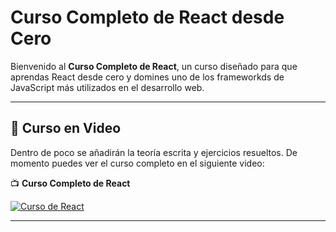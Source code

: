 # **Curso Completo de React desde Cero**

Bienvenido al **Curso Completo de React**, un curso diseñado para que aprendas React desde cero y domines uno de los frameworkds de JavaScript más utilizados en el desarrollo web.

---

## 🎥 **Curso en Video**

Dentro de poco se añadirán la teoría escrita y ejercicios resueltos.
De momento puedes ver el curso completo en el siguiente video:

📺 **Curso Completo de React**

[![Curso de React](https://img.youtube.com/vi/vH1u6Xv6oXw/0.jpg)](https://www.youtube.com/watch?v=vH1u6Xv6oXw&list=PLzA2VyZwsq_9pAerklFF1vWe8lnWw03le)

---
